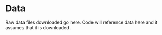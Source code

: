 # Data

Raw data files downloaded go here. Code will reference data here and it assumes that it is downloaded.

